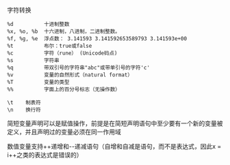 字符转换

```
%d          十进制整数
%x, %o, %b  十六进制，八进制，二进制整数。
%f, %g, %e  浮点数： 3.141593 3.141592653589793 3.141593e+00
%t          布尔：true或false
%c          字符（rune） (Unicode码点)
%s          字符串
%q          带双引号的字符串"abc"或带单引号的字符'c'
%v          变量的自然形式（natural format）
%T          变量的类型
%%          字面上的百分号标志（无操作数）

\t    制表符
\n    换行符
```

简短变量声明可以是赋值操作，前提是在简短声明语句中至少要有一个新的变量被定义，并且声明过的变量必须在同一作用域

数值变量支持++递增和--递减语句（自增和自减是语句，而不是表达式，因此x = i++之类的表达式是错误的）